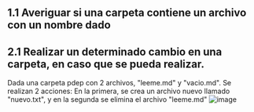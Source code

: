 ## 1.1 Averiguar si una carpeta contiene un archivo con un nombre dado

## 2.1 Realizar un determinado cambio en una carpeta, en caso que se pueda realizar.
Dada una carpeta pdep con 2 archivos, "leeme.md" y "vacio.md". Se realizan 2 acciones: En la primera, se crea un archivo nuevo llamado "nuevo.txt", y en la segunda se elimina el archivo "leeme.md"
![image](https://github.com/pdepviernestm/2023-tpf-grupal-bondiola/assets/101006860/cd9e8dd8-ab5d-402a-b1b8-5fb248ab4d5d)

